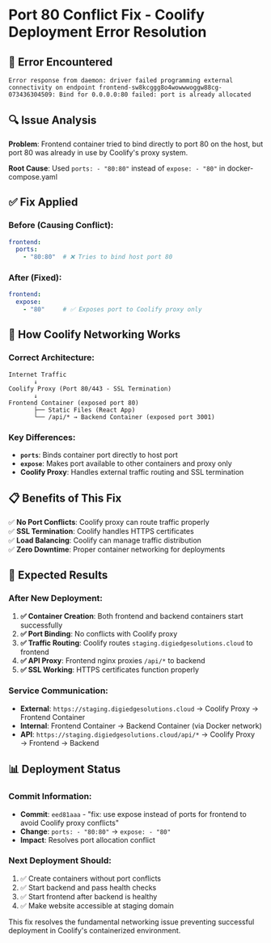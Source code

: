 # Port 80 Conflict Fix - Coolify Deployment Error Resolution

## 🚨 Error Encountered
```
Error response from daemon: driver failed programming external connectivity on endpoint frontend-sw8kcggg8o4wowwwoggw88cg-073436304509: Bind for 0.0.0.0:80 failed: port is already allocated
```

## 🔍 Issue Analysis
**Problem**: Frontend container tried to bind directly to port 80 on the host, but port 80 was already in use by Coolify's proxy system.

**Root Cause**: Used `ports: - "80:80"` instead of `expose: - "80"` in docker-compose.yaml

## ✅ Fix Applied

### Before (Causing Conflict):
```yaml
frontend:
  ports:
    - "80:80"  # ❌ Tries to bind host port 80
```

### After (Fixed):
```yaml
frontend:
  expose:
    - "80"     # ✅ Exposes port to Coolify proxy only
```

## 🎯 How Coolify Networking Works

### Correct Architecture:
```
Internet Traffic
       ↓
Coolify Proxy (Port 80/443 - SSL Termination)
       ↓
Frontend Container (exposed port 80)
       ├── Static Files (React App)
       └── /api/* → Backend Container (exposed port 3001)
```

### Key Differences:
- **`ports`**: Binds container port directly to host port
- **`expose`**: Makes port available to other containers and proxy only
- **Coolify Proxy**: Handles external traffic routing and SSL termination

## 📋 Benefits of This Fix

✅ **No Port Conflicts**: Coolify proxy can route traffic properly  
✅ **SSL Termination**: Coolify handles HTTPS certificates  
✅ **Load Balancing**: Coolify can manage traffic distribution  
✅ **Zero Downtime**: Proper container networking for deployments  

## 🚀 Expected Results

### After New Deployment:
1. **✅ Container Creation**: Both frontend and backend containers start successfully
2. **✅ Port Binding**: No conflicts with Coolify proxy
3. **✅ Traffic Routing**: Coolify routes `staging.digiedgesolutions.cloud` to frontend
4. **✅ API Proxy**: Frontend nginx proxies `/api/*` to backend
5. **✅ SSL Working**: HTTPS certificates function properly

### Service Communication:
- **External**: `https://staging.digiedgesolutions.cloud` → Coolify Proxy → Frontend Container
- **Internal**: Frontend Container → Backend Container (via Docker network)
- **API**: `https://staging.digiedgesolutions.cloud/api/*` → Coolify Proxy → Frontend → Backend

## 📊 Deployment Status

### Commit Information:
- **Commit**: `eed81aaa` - "fix: use expose instead of ports for frontend to avoid Coolify proxy conflicts"
- **Change**: `ports: - "80:80"` → `expose: - "80"`
- **Impact**: Resolves port allocation conflict

### Next Deployment Should:
1. ✅ Create containers without port conflicts
2. ✅ Start backend and pass health checks
3. ✅ Start frontend after backend is healthy
4. ✅ Make website accessible at staging domain

This fix resolves the fundamental networking issue preventing successful deployment in Coolify's containerized environment.